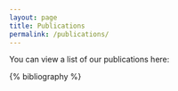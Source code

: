 ```yaml
---
layout: page
title: Publications
permalink: /publications/
---
```


You can view a list of our publications here:

{% bibliography %}

